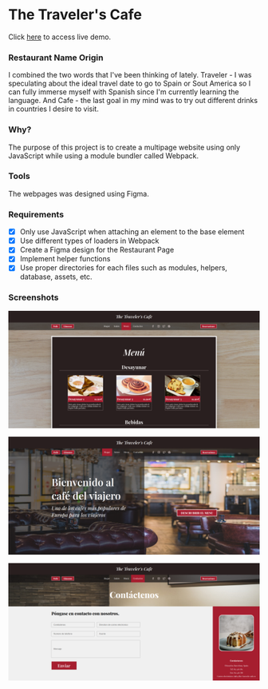 # The Traveler's Cafe
Click [here](bvrbryn445.github.io/restaurant-page/) to access live demo.

### Restaurant Name Origin
I combined the two words that I've been thinking of lately. Traveler - I was speculating about the ideal travel date to go to Spain or Sout America so I can fully immerse myself with Spanish since I'm currently learning the language. And Cafe - the last goal in my mind was to try out different drinks in countries I desire to visit.

### Why?
The purpose of this project is to create a multipage website using only JavaScript while using a module bundler called Webpack. 

### Tools
The webpages was designed using Figma.

### Requirements
- [X] Only use JavaScript when attaching an element to the base element
- [X] Use different types of loaders in Webpack
- [X] Create a Figma design for the Restaurant Page
- [X] Implement helper functions
- [X] Use proper directories for each files such as modules, helpers, database, assets, etc.

### Screenshots
![restaurant-page__ss.png](/src/assets/screenshots/restaurant-page__ss.png)

![restaurant-page__ss2.png](/src/assets/screenshots/restaurant-page__ss2.png)

![restaurant-page__ss3.png](/src/assets/screenshots/restaurant-page__ss3.png)
